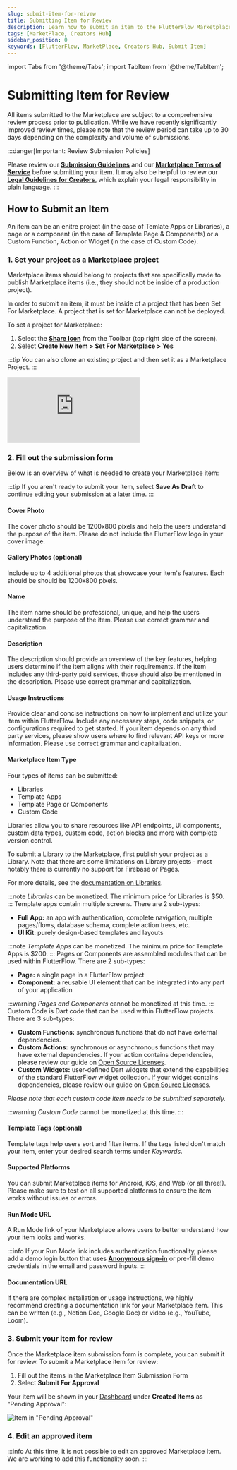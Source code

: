 ```yaml
---
slug: submit-item-for-reivew
title: Submitting Item for Review
description: Learn how to submit an item to the FlutterFlow Marketplace.
tags: [MarketPlace, Creators Hub]
sidebar_position: 0
keywords: [FlutterFlow, MarketPlace, Creators Hub, Submit Item]
---
```

import Tabs from '@theme/Tabs';
import TabItem from '@theme/TabItem';

# Submitting Item for Review

All items submitted to the Marketplace are subject to a comprehensive review process prior to publication. While we have recently significantly improved review times, please note that the review period can take up to 30 days depending on the complexity and volume of submissions.

:::danger[Important: Review Submission Policies]

Please review our [**Submission Guidelines**](submission-criteria.md) and our [**Marketplace Terms of Service**](https://flutterflow.io/tos-marketplace) before submitting your item. It may also be helpful to review our [**Legal Guidelines for Creators**](legal-guidelines-for-creators.md), which explain your legal responsibility in plain language.
:::

## How to Submit an Item

An item can be an enitre project (in the case of Temlate Apps or Libraries), a page or a component (in the case of Template Page & Components) or a Custom Function, Action or Widget (in the case of Custom Code).

### 1. Set your project as a Marketplace project

Marketplace items should belong to projects that are specifically made to publish Marketplace items (i.e., they should not be inside of a production project).

In order to submit an item, it must be inside of a project that has been Set For Marketplace. A project that is set for Marketplace can not be deployed.

To set a project for Marketplace:

1. Select the [**Share Icon**](../../intro/ff-ui/toolbar.md#share-project) from the Toolbar (top right side of the screen).
2. Select **Create New Item > Set For Marketplace > Yes**

:::tip
You can also clone an existing project and then set it as a Marketplace Project.
:::

<div style={{
    position: 'relative',
    paddingBottom: 'calc(56.67989417989418% + 41px)', // Keeps the aspect ratio and additional padding
    height: 0,
    width: '100%'}}>
    <iframe 
        src="https://www.loom.com/embed/238389017ff242db9e1e81c665f0dd16?sid=c227f4ad-9851-4a79-acde-2ff0b6fa6324"
        title=""
        style={{
            position: 'absolute',
            top: 0,
            left: 0,
            width: '100%',
            height: '100%',
            colorScheme: 'light'
        }}
        frameborder="0"
        loading="lazy"
        webkitAllowFullScreen
        mozAllowFullScreen
        allowFullScreen
        allow="clipboard-write">
    </iframe>
</div>
<p></p>

### 2. Fill out the submission form

Below is an overview of what is needed to create your Marketplace item:

:::tip
If you aren't ready to submit your item, select **Save As Draft** to continue editing your submission at a later time.
:::

#### Cover Photo

The cover photo should be 1200x800 pixels and help the users understand the purpose of the item. Please do not include the FlutterFlow logo in your cover image.

#### Gallery Photos (optional)

Include up to 4 additional photos that showcase your item's features. Each should be should be 1200x800 pixels.

#### Name

The item name should be professional, unique, and help the users understand the purpose of the item. Please use correct grammar and capitalization.

#### Description

The description should provide an overview of the key features, helping users determine if the item aligns with their requirements. If the item includes any third-party paid services, those should also be mentioned in the description. Please use correct grammar and capitalization.

#### Usage Instructions

Provide clear and concise instructions on how to implement and utilize your item within FlutterFlow. Include any necessary steps, code snippets, or configurations required to get started. If your item depends on any third party services, please show users where to find relevant API keys or more information. Please use correct grammar and capitalization.

#### Marketplace Item Type

Four types of items can be submitted:

- Libraries
- Template Apps
- Template Page or Components
- Custom Code 


<Tabs>
<TabItem value="1" label="Libraries" default>
Libraries allow you to share resources like API endpoints, UI components, custom data types, custom code, action blocks and more with complete version control.

To submit a Library to the Marketplace, first publish your project as a Library. Note that there are some limitations on Library projects - most notably there is currently no support for Firebase or Pages.

For more details, see the [documentation on Libraries](/docs/resources/projects/libraries.md).

:::note
*Libraries* can be monetized. The minimum price for Libraries is $50.
:::
</TabItem>
<TabItem value="2" label="Template App" default>
Template apps contain multiple screens. There are 2 sub-types:

- **Full App:** an app with authentication, complete navigation, multiple pages/flows, database schema, complete action trees, etc.
- **UI Kit**: purely design-based templates and layouts

:::note
*Template Apps* can be monetized. The minimum price for Template Apps is $200.
:::
</TabItem>
<TabItem value="3" label="Page or Component">
Pages or Components are assembled modules that can be used within FlutterFlow. There are 2 sub-types:

- **Page:** a single page in a FlutterFlow project
- **Component:** a reusable UI element that can be integrated into any part of your application

:::warning
*Pages and Components* cannot be monetized at this time.
:::
</TabItem>
<TabItem value="4" label="Custom Code">
Custom Code is Dart code that can be used within FlutterFlow projects. There are 3 sub-types:

- **Custom Functions:** synchronous functions that do not have external dependencies.
- **Custom Actions:** synchronous or asynchronous functions that may have external dependencies. If your action contains dependencies, please review our guide on [Open Source Licenses](legal-guidelines-for-creators.md).
- **Custom Widgets:** user-defined Dart widgets that extend the capabilities of the standard FlutterFlow widget collection. If your widget contains dependencies, please review our guide on [Open Source Licenses](legal-guidelines-for-creators.md).

*Please note that each custom code item needs to be submitted separately.*

:::warning
*Custom Code* cannot be monetized at this time.
:::
</TabItem>
</Tabs>


#### Template Tags (optional)

Template tags help users sort and filter items. If the tags listed don't match your item, enter your desired search terms under *Keywords*.

#### Supported Platforms

You can submit Marketplace items for Android, iOS, and Web (or all three!). Please make sure to test on all supported platforms to ensure the item works without issues or errors.

#### Run Mode URL

A Run Mode link of your Marketplace allows users to better understand how your item looks and works.

:::info
If your Run Mode link includes authentication functionality, please add a demo login button that uses [**Anonymous sign-in**](../../ff-integrations/authentication/firebase-auth/anonymous-login.md) or pre-fill demo credentials in the email and password inputs.
:::

#### Documentation URL

If there are complex installation or usage instructions, we highly recommend creating a documentation link for your Marketplace item. This can be written (e.g., Notion Doc, Google Doc) or video (e.g., YouTube, Loom).

### 3. Submit your item for review

Once the Marketplace item submission form is complete, you can submit it for review. To submit a Marketplace item for review:

1. Fill out the items in the Marketplace Item Submission Form
2. Select **Submit For Approval**

Your item will be shown in your [Dashboard](https://marketplace.flutterflow.io/dashboard) under **Created Items** as "Pending Approval":

![Item in "Pending Approval"](../imgs/image.avif)

### 4. Edit an approved item
:::info
At this time, it is not possible to edit an approved Marketplace Item. We are working to add this functionality soon.
:::